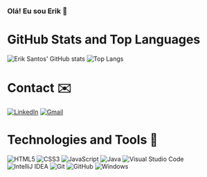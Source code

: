 ### Olá! Eu sou Erik 👋

# GitHub Stats and Top Languages 
![Erik Santos' GitHub stats](https://github-readme-stats.vercel.app/api?username=erkss&rank_icon=github&show_icons=true&hide_title=true&hide=issues&theme=transparent&bg_color=000&line_height=25&title_color=999999&icon_color=999999&border_radius=3&text_color=FFF&border_color=2C2C2C)
![Top Langs](https://github-readme-stats.vercel.app/api/top-langs/?username=erkss&layout=compact&show_icons=true&theme=transparent&bg_color=000&line_height=25&border_radius=3&title_color=999999&text_color=FFF&border_color=2C2C2C)

# Contact ✉️
[![LinkedIn](https://img.shields.io/badge/LinkedIn-000000?style=for-the-badge&logo=linkedin&logoColor=999999)](https://www.linkedin.com/in/erik-santos-340a1923a/)
[![Gmail](https://img.shields.io/badge/Gmail-000000?style=for-the-badge&logo=gmail&logoColor=999999)](mailto:erik87160@gmail.com)

# Technologies and Tools 🔧
![HTML5](https://img.shields.io/badge/html5-000000.svg?style=for-the-badge&logo=html5&logoColor=999999)
![CSS3](https://img.shields.io/badge/css3-000000.svg?style=for-the-badge&logo=css3&logoColor=999999)
![JavaScript](https://img.shields.io/badge/javascript-000000.svg?style=for-the-badge&logo=javascript&logoColor=999999)
![Java](https://img.shields.io/badge/java-000000.svg?style=for-the-badge&logo=openjdk&logoColor=999999)
![Visual Studio Code](https://img.shields.io/badge/Visual%20Studio%20Code-000000.svg?style=for-the-badge&logo=visual-studio-code&logoColor=999999)
![IntelliJ IDEA](https://img.shields.io/badge/IntelliJIDEA-000000.svg?style=for-the-badge&logo=intellij-idea&logoColor=999999)
![Git](https://img.shields.io/badge/git-000000.svg?style=for-the-badge&logo=git&logoColor=999999)
![GitHub](https://img.shields.io/badge/github-000000.svg?style=for-the-badge&logo=github&logoColor=999999)
![Windows](https://img.shields.io/badge/Windows-000000?style=for-the-badge&logo=windows&logoColor=999999)
